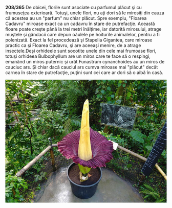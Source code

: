**208/365** De obicei, florile sunt asociate cu parfumul plăcut şi cu frumuseţea exterioară. Totuşi, unele flori, nu aţi dori să le mirosiţi din cauza că acestea au un "parfum" nu chiar plăcut. Spre exemplu, "Floarea Cadavru" miroase exact ca un cadavru în stare de putrefacţie. Această floare poate creşte până la trei metri înălţime, iar datorită mirosului, atrage muştele şi gândacii care depun oăulele pe hoiturile animalelor, pentru a fi polenizată. Exact la fel procedează şi Stapelia Gigantea, care miroase practic ca şi Floarea Cadavru, şi are aceeaşi menire, de a atrage insectele.Deşi orhideele sunt socotite unele din cele mai frumoase flori, totuşi orhideea Bulbophyllum are un miros care te face să o respingi, emanând un miros puternic şi urât.Funastrum cynanchoides au un miros de cauciuc ars. Şi chiar dacă cauciul ars cumva miroase mai "plăcut" decât carnea în stare de putrefacţie, puţini sunt cei care ar dori să o aibă în casă.

![Floarea Cadavru](image-1.jpg)
